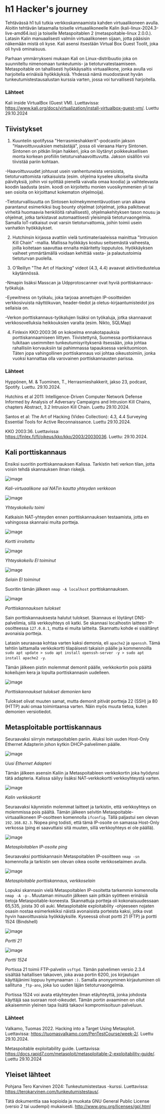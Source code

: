 # h1 Hacker's journey

Tehtävässä h1 tuli tutkia verkkoskannaamista kahden virtuaalikoneen avulla. 
Aloitin tehtävän lataamalla toiselle virtuaalikoneelle Kalin (kali-linux-2024.3-live-amd64.iso) ja toiselle Metaspoitablen 2 (metaspoitable-linux 2.0.0.). Latasin Kalin manuaalisesti valmiin virtuaalikoneen sijaan, jotta pääsisin näkemään mistä oli kyse. Kali asensi itsestään Virtual Box Guest Toolit, joka oli hyvä ominaisuus.

Parhaan ymmärrykseni mukaan Kali on Linux-distribuutio joka on suunniteltu nimenomaan tunkeutumis- ja tietoturvatestaamiseen. Metaspoitable on tahallisesti hyökkäysaltis virtuaalikone, jonka avulla voi harjoitella erinäisiä hyökkäyksiä. Yhdessä nämä muodostavat hyvän tunkeutumistestausalustan kurssia varten, jossa voi turvallisesti harjoitella.

### Lähteet 

Kali inside VirtualBox (Guest VM). Luettavissa: https://www.kali.org/docs/virtualization/install-virtualbox-guest-vm/. Luettu 29.10.2024

## Tiivistykset

1. Kuuntelin spotifyssa "Herrasmieshakkerit"-podcastin jakson "Haavoittuvuuksien metsästäjä", jossa oli vieraana Harry Sintonen. Sintonen on pitkän linjan hakkeri, joka on löytänyt poikkeuksellisen monta korkean profiilin tietoturvahaavoittuvutta. Jakson sisällön voi tiivistää pariin kohtaan.

-Haavoittuvuudet johtuvat usein vanhentuneista versioista, tietoturvattomista ratkaisuista (esim. ohjelma kyselee ulkoiselta sivulta päivityksiä, joihin voi syöttää pienellä vaivalla omaa koodia) ja vaihtelevasta koodin laadusta (esim. koodi on kirjoitettu monien vuosikymmenien yli tai sen osioita on kirjoittanut kokematon ohjelmoija).

-Tietoturvallisuutta on Sintosen kolmekymmentävuotisen uran aikana parantanut esimerkiksi bug bounty ohjelmat (ohjelmat, jotka palkitsevat virheitä huomaavia henkilöitä rahallisesti), ohjelmakehityksen tason nousu ja ohjelmat, jotka tarkistavat automaattisesti yleisimpiä tietoturvaongelmia. Samalla IoT-ratkaisut ovat varsin tietoturvattomia, joihin toimii usein vanhatkin hyökkäykset.

2. Hutchinsin kirjassa avattiin vielä tuntimateriaaleissa mainittua "Intrusion Kill Chain" -mallia. Mallissa hyökkäys kostuu seitsemästä vaiheesta, joilla koitetaan saavuttaa ennalta määritetty lopputulos. Hyökkäyksen vaiheet ymmärtämällä voidaan kehittää vasta- ja palautustoimia tietoturvan puolella.

3. O'Reillyn "The Art of Hacking" videot (4.3, 4.4) avaavat aktiivitiedustelua käytännössä.

-Nmapin lisäksi Masscan ja Udpprotoscanner ovat hyviä porttiskannaus-työkaluja.

-Eyewitness on työkalu, joka tarjoaa annettujen IP-osoitteiden verkkosivuista näyttökuvan, header-tiedot ja oletus-kirjaantumisteidot jos sellaisia on.

-Verkon porttiskannaus-työkalujen lisäksi on työkaluja, jotka skannaavat verkkosovelluksia heikkouksien varalta (esim. Nikto, SQLMap)

4. Finlexin KKO:2003:36 on kokoelma ennakotapauksia porttiskannaamiseen liittyen. Tiivistettynä, Suomessa porttiskannaus tulkitaan useimmiten tunkeutumisyrityksenä itsessään, joka johtaa rahallisiin korvauksiin tai pahimmassa tapauksessa vankituomioon. Täten jopa vahingollinen porttiskannaus voi johtaa oikeustoimiin, jonka vuoksi kannattaa olla varovainen porttiskannausten parissa.

### Lähteet

Hyppönen, M. & Tuominen, T., Herrasmieshakkerit, jakso 23, podcast, Spotify. Luettu. 29.10.2024.

Hutchins et al 2011: Intelligence-Driven Computer Network Defense Informed by Analysis of Adversary Campaigns and Intrusion Kill Chains, chapters Abstract, 3.2 Intrusion Kill Chain. Luettu 29.10.2024.

Santos et al: The Art of Hacking (Video Collection): 4.3, 4.4 Surveying Essential Tools for Active Reconnaissance. Luettu 29.10.2024.

KKO 2003:36. Luettavissa: https://finlex.fi/fi/oikeus/kko/kko/2003/20030036. Luettu: 29.10.2024.

## Kali porttiskannaus

Ensiksi suoritin porttiskannauksen Kalissa. Tarkistin heti verkon tilan, jotta voisin tehdä skannauksen ilman riskejä.

![image](https://github.com/user-attachments/assets/3d410b75-5f74-46a2-9424-48617ecc890b)

_Kali-virtuaalikone saí NATin kautta yhteyden verkkoon_

![image](https://github.com/user-attachments/assets/55e61188-9404-41f8-b99b-a8867a1650a4)

_Yhteyskokeilu toimi_

Katkaisin NAT-yhteyden ennen porttiskannauksen testaamista, jotta en vahingossa skannaisi muita portteja.

![image](https://github.com/user-attachments/assets/04331c98-272c-48b9-b771-494ecac7ec37)

_Kortti irroitettu_

![image](https://github.com/user-attachments/assets/ff855f17-4aa5-41c2-bfb0-295d02508501)

_Yhteyskokeilu EI toiminut_

![image](https://github.com/user-attachments/assets/500f0763-8851-4487-aee6-9b12316717e5)

_Selain EI toiminut_

Suoritin tämän jälkeen `nmap -A localhost` porttiskannauksen.

![image](https://github.com/user-attachments/assets/a6f92320-91cc-4e05-8a55-0d4cc0564fb4)

_Porttiskannauksen tulokset_

Sain porttiskannauksesta halutut tulokset. Skannaus ei löytänyt DNS-palvelimia, sillä verkkoyhteys oli katki. Se skannasi localhostin laitteen IP-osoitteessa `127.0.0.1`, mutta ei muita laitteita. Skannattu kohde ei sisältänyt avonaisia portteja.

Latasin seuraavaa kohtaa varten kaksi demonia, eli `apache2` ja `openssh`. Tämä tehtiin laittamalla verkkokortti tilapäisesti takaisin päälle ja kommennoilla `sudo apt update > sudo apt install openssh-server -y > sudo apt install apache2 -y`.

Tämän jälkeen pistin molemmat demonit päälle, verkkokortin pois päältä kokeilujen kera ja lopulta porttiskannasin uudelleen.

![image](https://github.com/user-attachments/assets/a682466f-f161-47c8-816a-98700ebc8953)

_Porttiskannaukset tulokset demonien kera_


Tulokset olivat muuten samat, mutta demonit pitivät portteja 22 (SSH) ja 80 (HTTP) auki omaa toimintaansa varten. Näin myös muuta tietoa, kuten demonien versiotiedot.

## Metasploitable porttiskannaus

Seuraavaksi siirryin metaspoitablen pariin. Aluksi loin uuden Host-Only Ethernet Adapterin johon kytkin DHCP-palvelimen päälle.

![image](https://github.com/user-attachments/assets/b6afa843-bad9-43d8-bb4b-b40b7aa492fc)

_Uusi Ethernet Adapteri_

Tämän jälkeen asensin Kaliin ja Metaspoitableen verkkokortin joka hyödynsi tätä adapteria. Kalissa säilyy lisäksi NAT-verkkokortti verkkoyhteystä varten.

![image](https://github.com/user-attachments/assets/519fcbb6-0a3c-467f-99b4-67142ea88c4a)

_Kalin verkkokortit_

Seuraavaksi käynnistin molemmat laitteet ja tarkistin, että verkkoyhteys on molemmissa pois päältä. Tämän jälkeen selvitin Metaspoitable-virtuaalikoneen IP-osoitteen komennolla `ifconfig`. Tällä paljastui sen olevan `192.168.82.3`. Nopea ping todisti, että tämä IP-osoite on samassa Host-Only verkossa (ping ei saavuttaisi sitä muuten, sillä verkkoyhteys ei ole päällä).

![image](https://github.com/user-attachments/assets/65fdeb77-782e-4829-b566-4290c6a67a26)

_Metasploitablen IP-osoite ping_

Seuraavaksi porttiskannasin Metaspoitablen IP-osoitteen `nmap -sn` komennolla ja tarkistin sen olevan oikea osoite verkkoselaimen avulla.

![image](https://github.com/user-attachments/assets/53bc6599-0d58-4e46-a172-af92e6146369)

_Metasploitable porttiskannaus, verkkoselain_

Lopuksi skannasin vielä Metaspoitablen IP-osoitetta tarkemmin komennolla `nmap -A -p-`. Muutaman minuutin jälkeen sain pitkän syötteen erinäisiä tietoja Metaspoitable-koneesta. Skannattuja portteja oli kokonaisuudessaan 65,535, joista 30 oli auki. Metasploitable exploitability -ohjeeseen nojaten osasin nostaa esimerkekiksi näistä avonaisista porteista kaksi, jotka ovat hyvin haavoittuvaisia hyökkäyksille. Kyseessä olivat portti 21 (FTP) ja portti 1524 (Bindshell)

![image](https://github.com/user-attachments/assets/a5f8b6d4-cbcb-4a7c-af70-21f2513f0fad)

_Portti 21_

![image](https://github.com/user-attachments/assets/4fd13cd1-aed7-4df9-9278-fa8d0d3c44bc)

_Portti 1524_

Portissa 21 toimii FTP-palvelin `vsftpd`. Tämän palvelimen versio 2.3.4 sisältää haitallisen takaoven, joka avaa portin 6200, jos kirjautujan käyttäjänimi loppuu hymynaaman `:)`. Samalla anonyyminen kirjautuminen oli sallituna `_ftp-ano`, joka luo uuden läjän tietoturvaongelmia.

Portissa 1524 voi avata etäyhteyden ilman etäyhteyttä, jonka johdosta käyttäjä saa suoraan root-oikeudet. Tämän portin avaaminen on ollut aikaisemmin yleinen tapa lisätä takaovi kompromisoituun palveluun. 

### Lähteet

Valkamo, Tuomas 2022. Hacking into a Target Using Metasploit. Luettavissa: https://tuomasvalkamo.com/PenTestCourse/week-2/. Luettu 29.10.2024.

Metaspoitable exploitability guide. Luettavissa: https://docs.rapid7.com/metasploit/metasploitable-2-exploitability-guide/. Luettu 29.10.2024

## Yleiset lähteet

Pohjana Tero Karvinen 2024: Tunkeutumistestaus -kurssi. Luettavissa: https://terokarvinen.com/tunkeutumistestaus/.

Tätä dokumenttia saa kopioida ja muokata GNU General Public License (versio 2 tai uudempi) mukaisesti. http://www.gnu.org/licenses/gpl.html

